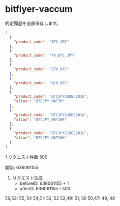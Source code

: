 # bitflyer-vaccum

約定履歴を全部保存します。

```json
[
  {
    "product_code": "BTC_JPY"
  },
  {
    "product_code": "FX_BTC_JPY"
  },
  {
    "product_code": "ETH_BTC"
  },
  {
    "product_code": "BCH_BTC"
  },
  {
    "product_code": "BTCJPY28DEC2018",
    "alias": "BTCJPY_MAT3M"
  },
  {
    "product_code": "BTCJPY14DEC2018",
    "alias": "BTCJPY_MAT1WK"
  },
  {
    "product_code": "BTCJPY21DEC2018",
    "alias": "BTCJPY_MAT2WK"
  }
]
```

1 リクエスト件数 500

開始: 636061155

1. リクエスト生成
   - beforeID: 636061155 + 1
   - afterID: 636061155 - 500

56,53: 55, 54
54,51: 53, 52
52,49: 51, 50
50,47: 49, 48
